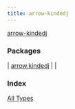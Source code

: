 ```yaml
---
title: arrow-kindedj
---
```


[arrow-kindedj](./index.html)

### Packages

| [arrow.kindedj](arrow.kindedj/index.html) |  |

### Index

[All Types](alltypes/index.html)